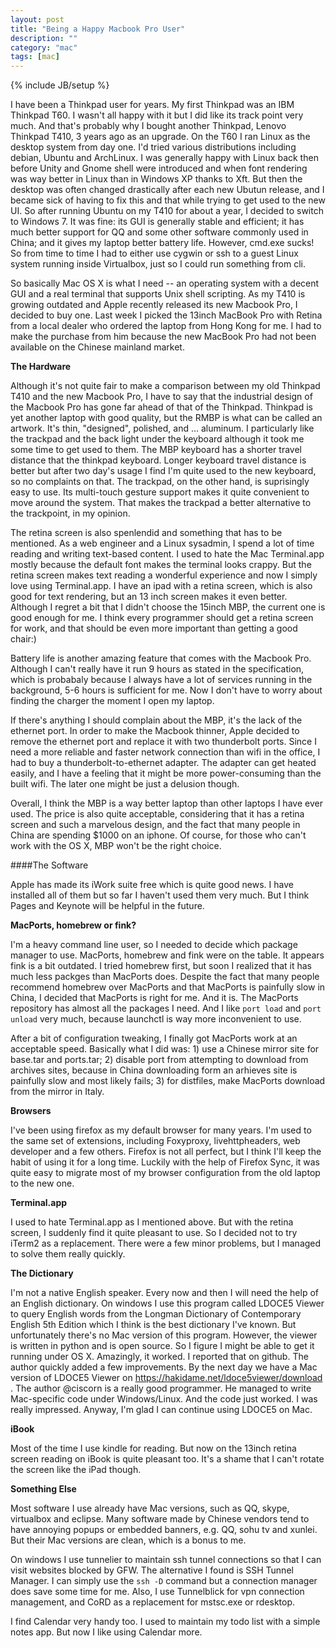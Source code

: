 ```yaml
---
layout: post
title: "Being a Happy Macbook Pro User"
description: ""
category: "mac"
tags: [mac]
---
```

{% include JB/setup %}

I have been a Thinkpad user for years. My first Thinkpad was an IBM Thinkpad T60. I wasn't all happy with it but I did like its track point very much. And that's probably why I bought another Thinkpad, Lenovo Thinkpad T410, 3 years ago as an upgrade. On the T60 I ran Linux as the desktop system from day one. I'd tried various distributions including debian, Ubuntu and ArchLinux. I was generally happy with Linux back then before Unity and Gnome shell were introduced and when font rendering was way better in Linux than in Windows XP thanks to Xft. But then the desktop was often changed drastically after each new Ubutun release, and I became sick of having to fix this and that while trying to get used to the new UI. So after running Ubuntu on my T410 for about a year, I decided to switch to Windows 7. It was fine: its GUI is generally stable and efficient; it has much better support for QQ and some other software commonly used in China; and it gives my laptop better battery life. However, cmd.exe sucks! So from time to time I had to either use cygwin or ssh to a guest Linux system running inside Virtualbox, just so I could run something from cli.

So basically Mac OS X is what I need -- an operating system with a decent GUI and a real terminal that supports Unix shell scripting. As my T410 is growing outdated and Apple recently released its new Macbook Pro, I decided to buy one. Last week I picked the 13inch MacBook Pro with Retina from a local dealer who ordered the laptop from Hong Kong for me. I had to make the purchase from him because the new MacBook Pro had not been available on the Chinese mainland market.

**The Hardware**

Although it's not quite fair to make a comparison between my old Thinkpad T410 and the new Macbook Pro, I have to say that the industrial design of the Macbook Pro has gone far ahead of that of the Thinkpad. Thinkpad is yet another laptop with good quality, but the RMBP is what can be called an artwork. It's thin, "designed", polished, and ... aluminum. I particularly like the trackpad and the back light under the keyboard although it took me some time to get used to them. The MBP keyboard has a shorter travel distance that the thinkpad keyboard. Longer keyboard travel distance is better but after two day's usage I find I'm quite used to the new keyboard, so no complaints on that. The trackpad, on the other hand, is suprisingly easy to use. Its multi-touch gesture support makes it quite convenient to move around the system. That makes the trackpad a better alternative to the trackpoint, in my opinion. 

The retina screen is also spenlendid and something that has to be mentioned. As a web engineer and a Linux sysadmin, I spend a lot of time reading and writing text-based content. I used to hate the Mac Terminal.app mostly because the default font makes the terminal looks crappy. But the retina screen makes text reading a wonderful experience and now I simply love using Terminal.app. I have an ipad with a retina screen, which is also good for text rendering, but an 13 inch screen makes it even better. Although I regret a bit that I didn't choose the 15inch MBP, the current one is good enough for me. I think every programmer should get a retina screen for work, and that should be even more important than getting a good chair:)

Battery life is another amazing feature that comes with the Macbook Pro. Although I can't really have it run 9 hours as stated in the specification, which is probabaly because I always have a lot of services running in the background, 5-6 hours is sufficient for me. Now I don't have to worry about finding the charger the moment I open my laptop.

If there's anything I should complain about the MBP, it's the lack of the ethernet port. In order to make the Macbook thinner, Apple decided to remove the ethernet port and replace it with two thunderbolt ports. Since I need a more reliable and faster network connection than wifi in the office, I had to buy a thunderbolt-to-ethernet adapter. The adapter can get heated easily, and I have a feeling that it might be more power-consuming than the built wifi. The later one might be just a delusion though.

Overall, I think the MBP is a way better laptop than other laptops I have ever used. The price is also quite acceptable, considering that it has a retina screen and such a marvelous design, and the fact that many people in China are spending $1000 on an iphone. Of course, for those who can't work with the OS X, MBP won't be the right choice.

####The Software

Apple has made its iWork suite free which is quite good news. I have installed all of them but so far I haven't used them very much. But I think Pages and Keynote will be helpful in the future.

**MacPorts, homebrew or fink?**

I'm a heavy command line user, so I needed to decide which package manager to use. MacPorts, homebrew and fink were on the table. It appears fink is a bit outdated. I tried homebrew first, but soon I realized that it has much less packges than MacPorts does. Despite the fact that many people recommend homebrew over MacPorts and that MacPorts is painfully slow in China, I decided that MacPorts is right for me. And it is. The MacPorts repository has almost all the packages I need. And I like `port load` and `port unload` very much, because launchctl is way more inconvenient to use.

After a bit of configuration tweaking, I finally got MacPorts work at an acceptable speed. Basically what I did was: 1) use a Chinese mirror site for base.tar and ports.tar; 2) disable port from attempting to download from archives sites, because in China downloading form an arhieves site is painfully slow and most likely fails; 3) for distfiles, make MacPorts download from the mirror in Italy. 

**Browsers**

I've been using firefox as my default browser for many years. I'm used to the same set of extensions, including Foxyproxy, livehttpheaders, web developer and a few others. Firefox is not all perfect, but I think I'll keep the habit of using it for a long time. Luckily with the help of Firefox Sync, it was quite easy to migrate most of my browser configuration from the old laptop to the new one. 

**Terminal.app**

I used to hate Terminal.app as I mentioned above. But with the retina screen, I suddenly find it quite pleasant to use. So I decided not to try iTerm2 as a replacement. There were a few minor problems, but I managed to solve them really quickly. 


**The Dictionary**

I'm not a native English speaker. Every now and then I will need the help of an English dictionary. On windows I use this program called LDOCE5 Viewer to query English words from the Longman Dictionary of Contemporary English 5th Edition which I think is the best dictionary I've known. But unfortunately there's no Mac version of this program. However, the viewer is written in python and is open source. So I figure I might be able to get it running under OS X. Amazingly, it worked. I reported that on github. The author quickly added a few improvements. By the next day we have a Mac version of LDOCE5 Viewer on https://hakidame.net/ldoce5viewer/download . The author @ciscorn is a really good programmer. He managed to write Mac-specific code under Windows/Linux. And the code just worked. I was really impressed. Anyway, I'm glad I can continue using LDOCE5 on Mac.


**iBook**

Most of the time I use kindle for reading. But now on the 13inch retina screen reading on iBook is quite pleasant too. It's a shame that I can't rotate the screen like the iPad though. 

**Something Else**

Most software I use already have Mac versions, such as QQ, skype, virtualbox and eclipse. Many software made by Chinese vendors tend to have annoying popups or embedded banners, e.g. QQ, sohu tv and xunlei. But their Mac versions are clean, which is a bonus to me. 

On windows I use tunnelier to maintain ssh tunnel connections so that I can visit websites blocked by GFW. The alternative I found is SSH Tunnel Manager. I can simply use the `ssh -D` command but a connection manager does save some time for me. Also, I use Tunnelblick for vpn connection management, and CoRD as a replacement for mstsc.exe or rdesktop.

I find Calendar very handy too. I used to maintain my todo list with a simple notes app. But now I like using Calendar more.
